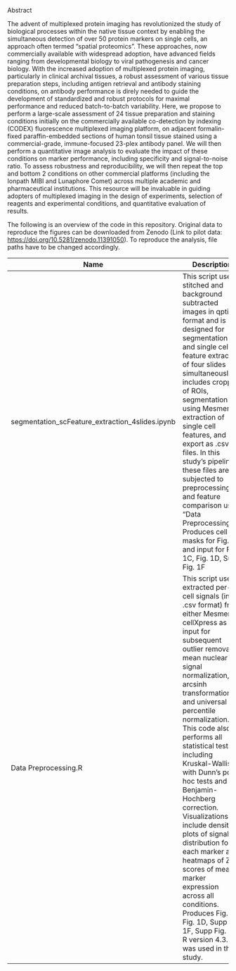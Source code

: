 Abstract
 
The advent of multiplexed protein imaging has revolutionized the study of biological processes within the native tissue context by enabling the simultaneous detection of over 50 protein markers on single cells, an approach often termed “spatial proteomics”. These approaches, now commercially available with widespread adoption, have advanced fields ranging from developmental biology to viral pathogenesis and cancer biology. With the increased adoption of multiplexed protein imaging, particularly in clinical archival tissues, a robust assessment of various tissue preparation steps, including antigen retrieval and antibody staining conditions, on antibody performance is direly needed to guide the development of standardized and robust protocols for maximal performance and reduced batch-to-batch variability. Here, we propose to perform a large-scale assessment of 24 tissue preparation and staining conditions initially on the commercially available co-detection by indexing (CODEX) fluorescence multiplexed imaging platform, on adjacent formalin-fixed paraffin-embedded sections of human tonsil tissue stained using a commercial-grade, immune-focused 23-plex antibody panel. We will then perform a quantitative image analysis to evaluate the impact of these conditions on marker performance, including specificity and signal-to-noise ratio. To assess robustness and reproducibility, we will then repeat the top and bottom 2 conditions on other commercial platforms (including the Ionpath MIBI and Lunaphore Comet) across multiple academic and pharmaceutical institutions. This resource will be invaluable in guiding adopters of multiplexed imaging in the design of experiments, selection of reagents and experimental conditions, and quantitative evaluation of results. 


The following is an overview of the code in this repository. Original data to reproduce the figures can be downloaded from Zenodo (Link to pilot data: https://doi.org/10.5281/zenodo.11391050). To reproduce the analysis, file paths have to be changed accordingly.  



| Name | Description |
| -------------------------------- | -------------------------------- | 
| segmentation_scFeature_extraction_4slides.ipynb | This script uses stitched and background subtracted images in qptiff format and is designed for segmentation and single cell feature extraction of four slides simultaneously. It includes cropping of ROIs, segmentation using Mesmer, extraction of single cell features, and export as .csv files. In this study’s pipeline, these files are subjected to preprocessing and feature comparison using “Data Preprocessing.R”. Produces cell masks for Fig. 1E and input for Fig. 1C, Fig. 1D, Supp Fig. 1F |
| Data Preprocessing.R | This script uses extracted per-cell signals (in .csv format) from either Mesmer or cellXpress as input for subsequent outlier removal, mean nuclear signal normalization, arcsinh transformation, and universal percentile normalization. This code also performs all statistical tests including Kruskal-Wallis with Dunn’s post-hoc tests and Benjamin-Hochberg correction. Visualizations include density plots of signal distribution for each marker and heatmaps of Z-scores of mean marker expression across all conditions. Produces Fig. 1C, Fig. 1D, Supp Fig. 1F, Supp Fig. 1G R version 4.3.2 was used in this study. |

 

